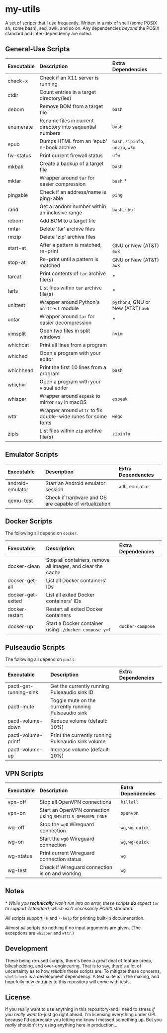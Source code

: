 # my-utils

A set of scripts that I use frequently. Written in a mix of shell (some POSIX sh, some bash), sed, awk, and so on. Any dependencies *beyond* the POSIX standard and inter-dependency are noted.



## General-Use Scripts

Executable|Description                                                   |Extra Dependencies
:---------|:-------------------------------------------------------------|:------------------------------------------
check-x   |Check if an X11 server is running
ctdir     |Count entries in a target directory(ies)
debom     |Remove BOM from a target file                                 |`bash`
enumerate |Rename files in current directory into sequential numbers     |`bash`
epub      |Dumps HTML from an 'epub' e-book archive                      |`bash`, `zipinfo`, `unzip`, `w3m`
fw-status |Print current firewall status                                 |`ufw`
mkbak     |Create a backup of a target file                              |`bash`
mktar     |Wrapper around `tar` for easier compression                   |`bash` *
pingable  |Check if an address/name is ping-able                         |`ping`
rand      |Get a random number within an inclusive range                 |`bash`, `shuf`
rebom     |Add BOM to a target file
rmtar     |Delete 'tar' archive files
rmzip     |Delete 'zip' archive files
start-at  |After a pattern is matched, re-print                          |GNU or New (AT&T) `awk`
stop-at   |Re-print until a pattern is matched                           |GNU or New (AT&T) `awk`
tarcat    |Print contents of `tar` archive file(s)                       |*
tarls     |List files within `tar` archive file(s)                       |*
unittest  |Wrapper around Python's `unittest` module                     |`python3`, GNU or New (AT&T) `awk`
untar     |Wrapper around `tar` for easier decompression                 |*
vimsplit  |Open two files in split windows                               |`nvim`
whichcat  |Print all lines from a program
whiched   |Open a program with your editor
whichhead |Print the first 10 lines from a program                       |`bash`
whichvi   |Open a program with your visual editor
whisper   |Wrapper around `espeak` to mirror `say` in macOS              |`espeak`
wttr      |Wrapper around `wttr` to fix double-wide runes for some fonts |`wego`
zipls     |List files within `zip` archive file(s)                       |`zipinfo`


## Emulator Scripts

Executable       |Description                                            |Extra Dependencies
:----------------|:------------------------------------------------------|:-----------------
android-emulator |Start an Android emulator session                      |`adb`, `emulator`
qemu-test        |Check if hardware and OS are capable of virtualization |


## Docker Scripts

The following all depend on `docker`.

Executable        |Description                                                 |Extra Dependencies
:-----------------|:-----------------------------------------------------------|:-----------------
docker-clean      |Stop all containers, remove all images, and clear the cache |
docker-get-all    |List all Docker containers' IDs                             |
docker-get-exited |List all exited Docker containers' IDs                      |
docker-restart    |Restart all exited Docker containers                        |
docker-up         |Start a Docker container using `./docker-compose.yml`       |`docker-compose`


## Pulseaudio Scripts

The following all depend on `pactl`.

Executable            |Description                                          |Extra Dependencies
:---------------------|:----------------------------------------------------|:-----------------
pactl-get-running-sink|Get the currently running Pulseaudio sink ID         |
pactl-mute            |Toggle mute on the currently running Pulseaudio sink |
pactl-volume-down     |Reduce volume (default: 10%)                         |
pactl-volume-printf   |Print the currently running Pulseaudio sink volume   |
pactl-volume-up       |Increase volume (default: 10%)                       |


## VPN Scripts

Executable|Description                                               |Extra Dependencies
:---------|:---------------------------------------------------------|:-----------------
vpn-off   |Stop all OpenVPN connections                              |`killall`
vpn-on    |Start an OpenVPN connection using `$MYUTILS_OPENVPN_CONF` |`openvpn`
wg-off    |Stop the `wg0` Wireguard connection                       |`wg`, `wg-quick`
wg-on     |Start the `wg0` Wireguard connection                      |`wg`, `wg-quick`
wg-status |Print current Wireguard connection status                 |`wg`
wg-test   |Check if Wireguard connection is on and working           |`wg`


## Notes

\* *While you **technically** won't run into an error, these scripts **do** expect `tar` to support Zstandard, which isn't necessarily POSIX standard.*

*All* scripts support `-h` and `--help` for printing built-in documentation.

*Almost all* scripts do nothing if no input arguments are given. (The exceptions are `whisper` and `wttr`.)



## Development

These being re-used scripts, there's been a great deal of feature creep, bikeshedding, and over-engineering. That is to say, there's a lot of uncertainty as to how *reliable* these scripts are. To mitigate these concerns, `shellcheck` is a development dependency. A test suite is in the making, and hopefully new entrants to this repository will come with tests.



## License

If you really want to use anything in this repository-and I need to stress *if you really want to*-just go right ahead. I'm licensing everything under GPL because I'd appreciate you letting me know I messed something up. But you *really* shouldn't try using anything here in production...

